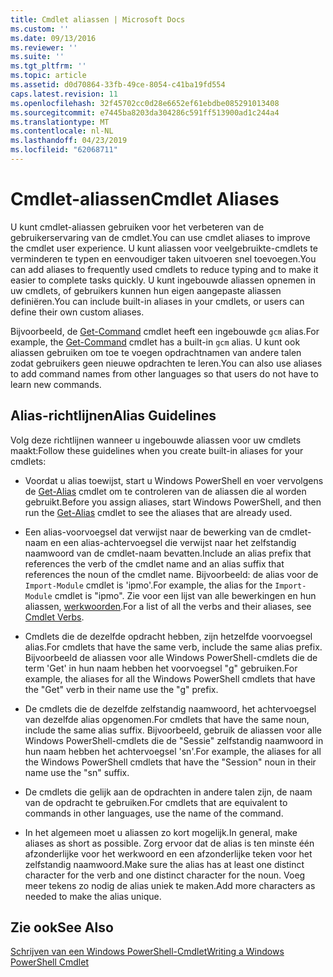 ```yaml
---
title: Cmdlet aliassen | Microsoft Docs
ms.custom: ''
ms.date: 09/13/2016
ms.reviewer: ''
ms.suite: ''
ms.tgt_pltfrm: ''
ms.topic: article
ms.assetid: d0d70864-33fb-49ce-8054-c41ba19fd554
caps.latest.revision: 11
ms.openlocfilehash: 32f45702cc0d28e6652ef61ebdbe085291013408
ms.sourcegitcommit: e7445ba8203da304286c591ff513900ad1c244a4
ms.translationtype: MT
ms.contentlocale: nl-NL
ms.lasthandoff: 04/23/2019
ms.locfileid: "62068711"
---
```

# <a name="cmdlet-aliases"></a><span data-ttu-id="d5322-102">Cmdlet-aliassen</span><span class="sxs-lookup"><span data-stu-id="d5322-102">Cmdlet Aliases</span></span>

<span data-ttu-id="d5322-103">U kunt cmdlet-aliassen gebruiken voor het verbeteren van de gebruikerservaring van de cmdlet.</span><span class="sxs-lookup"><span data-stu-id="d5322-103">You can use cmdlet aliases to improve the cmdlet user experience.</span></span> <span data-ttu-id="d5322-104">U kunt aliassen voor veelgebruikte-cmdlets te verminderen te typen en eenvoudiger taken uitvoeren snel toevoegen.</span><span class="sxs-lookup"><span data-stu-id="d5322-104">You can add aliases to frequently used cmdlets to reduce typing and to make it easier to complete tasks quickly.</span></span> <span data-ttu-id="d5322-105">U kunt ingebouwde aliassen opnemen in uw cmdlets, of gebruikers kunnen hun eigen aangepaste aliassen definiëren.</span><span class="sxs-lookup"><span data-stu-id="d5322-105">You can include built-in aliases in your cmdlets, or users can define their own custom aliases.</span></span>

<span data-ttu-id="d5322-106">Bijvoorbeeld, de [Get-Command](/powershell/module/microsoft.powershell.core/get-command) cmdlet heeft een ingebouwde `gcm` alias.</span><span class="sxs-lookup"><span data-stu-id="d5322-106">For example, the [Get-Command](/powershell/module/microsoft.powershell.core/get-command) cmdlet has a built-in `gcm` alias.</span></span> <span data-ttu-id="d5322-107">U kunt ook aliassen gebruiken om toe te voegen opdrachtnamen van andere talen zodat gebruikers geen nieuwe opdrachten te leren.</span><span class="sxs-lookup"><span data-stu-id="d5322-107">You can also use aliases to add command names from other languages so that users do not have to learn new commands.</span></span>

## <a name="alias-guidelines"></a><span data-ttu-id="d5322-108">Alias-richtlijnen</span><span class="sxs-lookup"><span data-stu-id="d5322-108">Alias Guidelines</span></span>

<span data-ttu-id="d5322-109">Volg deze richtlijnen wanneer u ingebouwde aliassen voor uw cmdlets maakt:</span><span class="sxs-lookup"><span data-stu-id="d5322-109">Follow these guidelines when you create built-in aliases for your cmdlets:</span></span>

- <span data-ttu-id="d5322-110">Voordat u alias toewijst, start u Windows PowerShell en voer vervolgens de [Get-Alias](/powershell/module/Microsoft.PowerShell.Utility/Get-Alias) cmdlet om te controleren van de aliassen die al worden gebruikt.</span><span class="sxs-lookup"><span data-stu-id="d5322-110">Before you assign aliases, start Windows PowerShell, and then run the [Get-Alias](/powershell/module/Microsoft.PowerShell.Utility/Get-Alias) cmdlet to see the aliases that are already used.</span></span>

- <span data-ttu-id="d5322-111">Een alias-voorvoegsel dat verwijst naar de bewerking van de cmdlet-naam en een alias-achtervoegsel die verwijst naar het zelfstandig naamwoord van de cmdlet-naam bevatten.</span><span class="sxs-lookup"><span data-stu-id="d5322-111">Include an alias prefix that references the verb of the cmdlet name and an alias suffix that references the noun of the cmdlet name.</span></span> <span data-ttu-id="d5322-112">Bijvoorbeeld: de alias voor de `Import-Module` cmdlet is 'ipmo'.</span><span class="sxs-lookup"><span data-stu-id="d5322-112">For example, the alias for the `Import-Module` cmdlet is "ipmo".</span></span> <span data-ttu-id="d5322-113">Zie voor een lijst van alle bewerkingen en hun aliassen, [werkwoorden](./approved-verbs-for-windows-powershell-commands.md).</span><span class="sxs-lookup"><span data-stu-id="d5322-113">For a list of all the verbs and their aliases, see [Cmdlet Verbs](./approved-verbs-for-windows-powershell-commands.md).</span></span>

- <span data-ttu-id="d5322-114">Cmdlets die de dezelfde opdracht hebben, zijn hetzelfde voorvoegsel alias.</span><span class="sxs-lookup"><span data-stu-id="d5322-114">For cmdlets that have the same verb, include the same alias prefix.</span></span> <span data-ttu-id="d5322-115">Bijvoorbeeld de aliassen voor alle Windows PowerShell-cmdlets die de term 'Get' in hun naam hebben het voorvoegsel "g" gebruiken.</span><span class="sxs-lookup"><span data-stu-id="d5322-115">For example, the aliases for all the Windows PowerShell cmdlets that have the "Get" verb in their name use the "g" prefix.</span></span>

- <span data-ttu-id="d5322-116">De cmdlets die de dezelfde zelfstandig naamwoord, het achtervoegsel van dezelfde alias opgenomen.</span><span class="sxs-lookup"><span data-stu-id="d5322-116">For cmdlets that have the same noun, include the same alias suffix.</span></span> <span data-ttu-id="d5322-117">Bijvoorbeeld, gebruik de aliassen voor alle Windows PowerShell-cmdlets die de "Sessie" zelfstandig naamwoord in hun naam hebben het achtervoegsel 'sn'.</span><span class="sxs-lookup"><span data-stu-id="d5322-117">For example, the aliases for all the Windows PowerShell cmdlets that have the "Session" noun in their name use the "sn" suffix.</span></span>

- <span data-ttu-id="d5322-118">De cmdlets die gelijk aan de opdrachten in andere talen zijn, de naam van de opdracht te gebruiken.</span><span class="sxs-lookup"><span data-stu-id="d5322-118">For cmdlets that are equivalent to commands in other languages, use the name of the command.</span></span>

- <span data-ttu-id="d5322-119">In het algemeen moet u aliassen zo kort mogelijk.</span><span class="sxs-lookup"><span data-stu-id="d5322-119">In general, make aliases as short as possible.</span></span> <span data-ttu-id="d5322-120">Zorg ervoor dat de alias is ten minste één afzonderlijke voor het werkwoord en een afzonderlijke teken voor het zelfstandig naamwoord.</span><span class="sxs-lookup"><span data-stu-id="d5322-120">Make sure the alias has at least one distinct character for the verb and one distinct character for the noun.</span></span> <span data-ttu-id="d5322-121">Voeg meer tekens zo nodig de alias uniek te maken.</span><span class="sxs-lookup"><span data-stu-id="d5322-121">Add more characters as needed to make the alias unique.</span></span>

## <a name="see-also"></a><span data-ttu-id="d5322-122">Zie ook</span><span class="sxs-lookup"><span data-stu-id="d5322-122">See Also</span></span>

[<span data-ttu-id="d5322-123">Schrijven van een Windows PowerShell-Cmdlet</span><span class="sxs-lookup"><span data-stu-id="d5322-123">Writing a Windows PowerShell Cmdlet</span></span>](./writing-a-windows-powershell-cmdlet.md)
